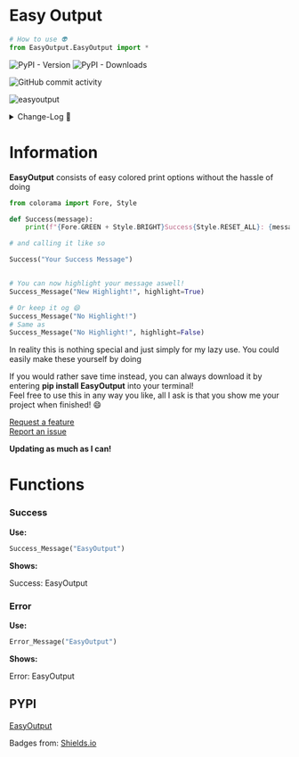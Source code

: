 # Easy Output 
```py 
# How to use 👽
from EasyOutput.EasyOutput import *
```
![PyPI - Version](https://img.shields.io/pypi/v/EasyOutput?style=for-the-badge&logo=pypi&label=EasyOutput&color=55%2C%20117%2C%20169)
![PyPI - Downloads](https://img.shields.io/pypi/dm/EasyOutput?style=for-the-badge&logo=pypi&color=55%2C%20117%2C%20169)

![GitHub commit activity](https://img.shields.io/github/commit-activity/m/FrankAustin808/EasyOutput?style=for-the-badge&logo=github)

![easyoutput](https://i.gyazo.com/e8c1bb4fe08ade9c2ce6856386f48e1f.png)


<details>
<summary>Change-Log 📝</summary>

[comment]: <> (v0.0.1)
<details>
<summary>v0.0.1</summary>

    ADDED
    - Success Message
    - Error Message
    - Wait Message
</details>

[comment]: <> (v0.0.2)
<details>
<summary>v0.0.2</summary>
    
    ADDED
    - Connection Success Message
    - Connection Error Message

</details>

[comment]: <> (v0.0.3)
<details>
<summary>v0.0.3</summary>
    
    ADDED
    - Function Notes

    FIXED
    - Small Success Message Bugs
</details>

[comment]: <> (v0.0.4)
<details>
<summary>v0.0.4</summary>
    
    ADDED
    - Info Mesage
    - Note Message
</details>

[comment]: <> (v0.0.5)
<details>
<summary>v0.0.5</summary>

    ADDED
    - Title Print

    FIXED
    - Calling issues
</details>

[comment]: <> (v0.0.6)
<details>
<summary>v0.0.6</summary>

    ADDED
    - REDACTED Message

    REMOVED
    - Usless Classes
</details>

[comment]: <> (v0.0.7)
<details>
<summary>v0.0.7</summary>
    
    REMOVED
    - Wait Message 

    ADDED
    - Warning Message

    FIXED
    - imports
</details>

[comment]: <> (v0.0.7.1)
<details>
<summary>v0.0.7.1</summary>

    FIXED
    - 
</details>

[comment]: <> (v0.0.8)
<details>
<summary>v0.0.8</summary>

    ADDED
    - Highlight Message Option!
</details>

[comment]: <> (v0.0.8.1)
<details>
<summary>v0.0.8.1</summary>

    FIXED
    - Leaving all functions at the bottom of the file... IM SORRY
</details>

[comment]: <> (v0.0.9)
<details>
<summary>v0.0.9</summary>

    FIXED
    - Optioanl Highlight!
</details>

[comment]: <> (v0.0.9.1)
<details>
<summary>v0.0.9.1</summary>

    FIXED
    - Info message oddly popping up after every function
</details>

</details>

# Information
**EasyOutput** consists of easy colored print options without the hassle of doing
```py
from colorama import Fore, Style

def Success(message):
    print(f"{Fore.GREEN + Style.BRIGHT}Success{Style.RESET_ALL}: {message}")

# and calling it like so

Success("Your Success Message")


# You can now highlight your message aswell! 
Success_Message("New Highlight!", highlight=True)

# Or keep it og 😄
Success_Message("No Highlight!")
# Same as
Success_Message("No Highlight!", highlight=False)
```

In reality this is nothing special and just simply for my lazy use. You could easily make these yourself by doing

If you would rather save time instead, you can always download it by entering **pip install EasyOutput** into your terminal!\
Feel free to use this in any way you like, all I ask is that you show me your project when finished! 😄

[Request a feature](https://github.com/FrankAustin808/EasyOutput/issues/new/choose)\
[Report an issue](https://github.com/FrankAustin808/EasyOutput/issues/new/choose)

**Updating as much as I can!**
# Functions

### Success
**Use:**
```py
Success_Message("EasyOutput")

```
**Shows:**

Success: EasyOutput 

### Error
**Use:**
```py
Error_Message("EasyOutput")

```
**Shows:**

Error: EasyOutput 

## PYPI

[EasyOutput](https://pypi.org/project/EasyOutput/)


Badges from: [Shields.io](https://shields.io/badges)
